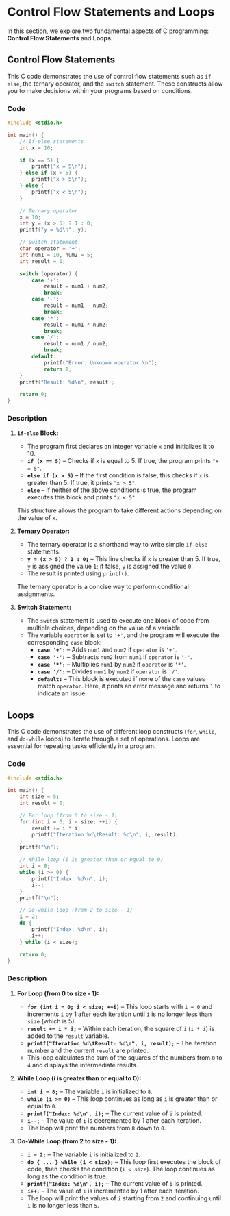 # Control Flow Statements and Loops
In this section, we explore two fundamental aspects of C programming: **Control Flow Statements** and **Loops**.

## Control Flow Statements
This C code demonstrates the use of control flow statements such as `if-else`, the ternary operator, and the `switch` statement. These constructs allow you to make decisions within your programs based on conditions.

### Code
```c
#include <stdio.h>

int main() {
    // If-else statements
    int x = 10;

    if (x == 5) {
        printf("x = 5\n");
    } else if (x > 5) {
        printf("x > 5\n");
    } else {
        printf("x < 5\n");
    }

    // Ternary operator
    x = 10;
    int y = (x > 5) ? 1 : 0;
    printf("y = %d\n", y);

    // Switch statement
    char operator = '+';
    int num1 = 10, num2 = 5;
    int result = 0;

    switch (operator) {
        case '+':
            result = num1 + num2;
            break;
        case '-':
            result = num1 - num2;
            break;
        case '*':
            result = num1 * num2;
            break;
        case '/':
            result = num1 / num2;
            break;
        default:
            printf("Error: Unknown operator.\n");
            return 1;
    }
    printf("Result: %d\n", result);

    return 0;
}
```

### Description
1. **`if-else` Block:**
   - The program first declares an integer variable `x` and initializes it to 10.
   - **`if (x == 5)`** – Checks if `x` is equal to 5. If true, the program prints `"x = 5"`.
   - **`else if (x > 5)`** – If the first condition is false, this checks if `x` is greater than 5. If true, it prints `"x > 5"`.
   - **`else`** – If neither of the above conditions is true, the program executes this block and prints `"x < 5"`.

   This structure allows the program to take different actions depending on the value of `x`.

2. **Ternary Operator:**
   - The ternary operator is a shorthand way to write simple `if-else` statements.
   - **`y = (x > 5) ? 1 : 0;`** – This line checks if `x` is greater than 5. If true, `y` is assigned the value `1`; if false, `y` is assigned the value `0`.
   - The result is printed using `printf()`.

   The ternary operator is a concise way to perform conditional assignments.

3. **Switch Statement:**
   - The `switch` statement is used to execute one block of code from multiple choices, depending on the value of a variable.
   - The variable `operator` is set to `'+'`, and the program will execute the corresponding `case` block:
     - **`case '+':`** – Adds `num1` and `num2` if `operator` is `'+'`.
     - **`case '-':`** – Subtracts `num2` from `num1` if `operator` is `'-'`.
     - **`case '*':`** – Multiplies `num1` by `num2` if `operator` is `'*'`.
     - **`case '/':`** – Divides `num1` by `num2` if `operator` is `'/'`.
     - **`default:`** – This block is executed if none of the `case` values match `operator`. Here, it prints an error message and returns `1` to indicate an issue.

## Loops
This C code demonstrates the use of different loop constructs (`for`, `while`, and `do-while` loops) to iterate through a set of operations. Loops are essential for repeating tasks efficiently in a program.

### Code
```c
#include <stdio.h>

int main() {
    int size = 5;
    int result = 0;

    // For loop (from 0 to size - 1)
    for (int i = 0; i < size; ++i) {
        result += i * i;
        printf("Iteration %d\tResult: %d\n", i, result);
    }
    printf("\n");

    // While loop (i is greater than or equal to 0)
    int i = 8;
    while (i >= 0) {
        printf("Index: %d\n", i);
        i--;
    }
    printf("\n");

    // Do-while loop (from 2 to size - 1)
    i = 2;
    do {
        printf("Index: %d\n", i);
        i++;
    } while (i < size);

    return 0;
}
```

### Description
1. **For Loop (from 0 to size - 1):**
   - **`for (int i = 0; i < size; ++i)`** – This loop starts with `i = 0` and increments `i` by 1 after each iteration until `i` is no longer less than `size` (which is 5).
   - **`result += i * i;`** – Within each iteration, the square of `i` (`i * i`) is added to the `result` variable.
   - **`printf("Iteration %d\tResult: %d\n", i, result);`** – The iteration number and the current `result` are printed.
   - This loop calculates the sum of the squares of the numbers from `0` to `4` and displays the intermediate results.

2. **While Loop (i is greater than or equal to 0):**
   - **`int i = 8;`** – The variable `i` is initialized to `8`.
   - **`while (i >= 0)`** – This loop continues as long as `i` is greater than or equal to `0`.
   - **`printf("Index: %d\n", i);`** – The current value of `i` is printed.
   - **`i--;`** – The value of `i` is decremented by 1 after each iteration.
   - The loop will print the numbers from `8` down to `0`.

3. **Do-While Loop (from 2 to size - 1):**
   - **`i = 2;`** – The variable `i` is initialized to `2`.
   - **`do { ... } while (i < size);`** – This loop first executes the block of code, then checks the condition (`i < size`). The loop continues as long as the condition is true.
   - **`printf("Index: %d\n", i);`** – The current value of `i` is printed.
   - **`i++;`** – The value of `i` is incremented by 1 after each iteration.
   - The loop will print the values of `i` starting from `2` and continuing until `i` is no longer less than `5`.
